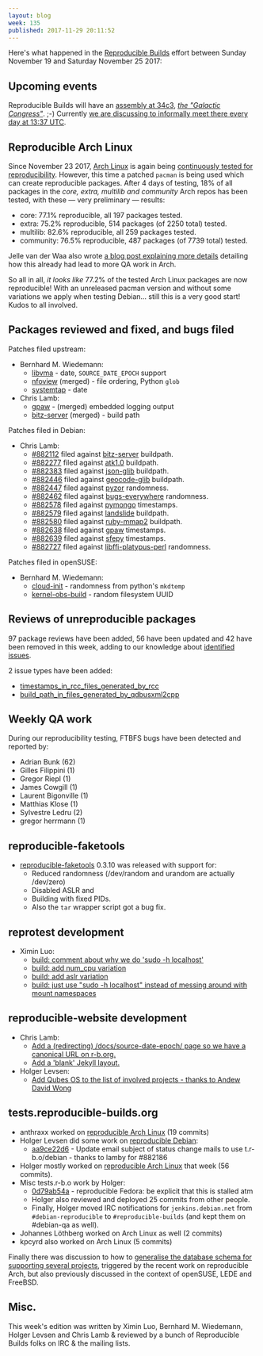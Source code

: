 ```yaml
---
layout: blog
week: 135
published: 2017-11-29 20:11:52
---
```


Here's what happened in the [Reproducible
Builds](https://reproducible-builds.org) effort between Sunday November 19 and
Saturday November 25 2017:

Upcoming events
---------------

Reproducible Builds will have an [assembly at
34c3](https://events.ccc.de/congress/2017/wiki/index.php/Assembly:Reproducible-Builds),
<em>[the "Galactic
Congress"](https://events.ccc.de/2017/11/26/a-galactic-congress-welcomes-all-lifeforms/)</em>.
;-) Currently [we are discussing to informally meet there every day at 13:37
UTC](https://lists.reproducible-builds.org/pipermail/rb-general/2017-November/000735.html).


Reproducible Arch Linux
-----------------------

Since November 23 2017, [Arch Linux](https://www.archlinux.org) is again being
[continuously tested for
reproducibility](https://tests.reproducible-builds.org/archlinux/). However,
this time a patched `pacman` is being used which can create reproducible packages.
After 4 days of testing, 18% of all packages in the <em>core, extra, multilib
and community</em> Arch repos has been tested, with these &mdash; very
preliminary &mdash; results:

* core: 77.1% reproducible, all 197 packages tested.
* extra: 75.2% reproducible, 514 packages (of 2250 total) tested.
* multilib: 82.6% reproducible, all 259 packages tested.
* community: 76.5% reproducible, 487 packages (of 7739 total) tested.

Jelle van der Waa also wrote [a blog post explaining more
details](http://vdwaa.nl/arch/linux/reproducible/builds/security/reproducible-builds-arch/)
detailing how this already had lead to more QA work in Arch.

So all in all, <em>it looks like</em> 77.2% of the tested Arch Linux packages
are now reproducible! With an unreleased pacman version and without some
variations we apply when testing Debian… still this is a very good start! Kudos
to all involved.


Packages reviewed and fixed, and bugs filed
-------------------------------------------

Patches filed upstream:

* Bernhard M. Wiedemann:
  * [libvma](https://github.com/Mellanox/libvma/pull/515) - date, `SOURCE_DATE_EPOCH` support
  * [nfoview](https://github.com/otsaloma/nfoview/pull/13) (merged) - file ordering, Python `glob`
  * [systemtap](https://sourceware.org/ml/systemtap/2017-q4/msg00149.html) - date
* Chris Lamb:
  * [gpaw](https://gitlab.com/gpaw/gpaw/merge_requests/286) - (merged) embedded logging output
  * [bitz-server](https://github.com/uditha-atukorala/bitz-server/pull/7) (merged) - build path

Patches filed in Debian:

* Chris Lamb:
    * [#882112](https://bugs.debian.org/882112) filed against [bitz-server](https://tracker.debian.org/pkg/bitz-server) buildpath.
    * [#882277](https://bugs.debian.org/882277) filed against [atk1.0](https://tracker.debian.org/pkg/atk1.0) buildpath.
    * [#882383](https://bugs.debian.org/882383) filed against [json-glib](https://tracker.debian.org/pkg/json-glib) buildpath.
    * [#882446](https://bugs.debian.org/882446) filed against [geocode-glib](https://tracker.debian.org/pkg/geocode-glib) buildpath.
    * [#882447](https://bugs.debian.org/882447) filed against [pyzor](https://tracker.debian.org/pkg/pyzor) randomness.
    * [#882462](https://bugs.debian.org/882462) filed against [bugs-everywhere](https://tracker.debian.org/pkg/bugs-everywhere) randomness.
    * [#882578](https://bugs.debian.org/882578) filed against [pymongo](https://tracker.debian.org/pkg/pymongo) timestamps.
    * [#882579](https://bugs.debian.org/882579) filed against [landslide](https://tracker.debian.org/pkg/landslide) buildpath.
    * [#882580](https://bugs.debian.org/882580) filed against [ruby-mmap2](https://tracker.debian.org/pkg/ruby-mmap2) buildpath.
    * [#882638](https://bugs.debian.org/882638) filed against [gpaw](https://tracker.debian.org/pkg/gpaw) timestamps.
    * [#882639](https://bugs.debian.org/882639) filed against [sfepy](https://tracker.debian.org/pkg/sfepy) timestamps.
    * [#882727](https://bugs.debian.org/882727) filed against [libffi-platypus-perl](https://tracker.debian.org/pkg/libffi-platypus-perl) randomness.

Patches filed in openSUSE:

* Bernhard M. Wiedemann:
  * [cloud-init](https://bugzilla.opensuse.org/show_bug.cgi?id=1069635) - randomness from python's `mkdtemp`
  * [kernel-obs-build](https://build.opensuse.org/request/show/545254) - random filesystem UUID


Reviews of unreproducible packages
----------------------------------

97 package reviews have been added, 56 have been updated and 42 have been removed in this week,
adding to our knowledge about [identified issues](https://tests.reproducible-builds.org/debian/index_issues.html).

2 issue types have been added:

- [timestamps\_in\_rcc\_files\_generated\_by\_rcc](https://salsa.debian.org/reproducible-builds/reproducible-notes/commit/893323fa)
- [build\_path\_in\_files\_generated\_by\_qdbusxml2cpp](https://salsa.debian.org/reproducible-builds/reproducible-notes/commit/5b641d62)


Weekly QA work
--------------

During our reproducibility testing, FTBFS bugs have been detected and reported by:

 - Adrian Bunk (62)
 - Gilles Filippini (1)
 - Gregor Riepl (1)
 - James Cowgill (1)
 - Laurent Bigonville (1)
 - Matthias Klose (1)
 - Sylvestre Ledru (2)
 - gregor herrmann (1)


reproducible-faketools
----------------------

* [reproducible-faketools](https://github.com/bmwiedemann/reproducible-faketools) 0.3.10 was released with support for:
  * Reduced randomness (/dev/random and urandom are actually /dev/zero)
  * Disabled ASLR and
  * Building with fixed PIDs.
  * Also the `tar` wrapper script got a bug fix.


reprotest development
---------------------

- Ximin Luo:
    - [build: comment about why we do 'sudo -h localhost'](https://salsa.debian.org/reproducible-builds/reprotest.git/commit/?id=3143efa)
    - [build: add num\_cpu variation](https://salsa.debian.org/reproducible-builds/reprotest.git/commit/?id=d5dd4df)
    - [build: add aslr variation](https://salsa.debian.org/reproducible-builds/reprotest.git/commit/?id=f0182b0)
    - [build: just use "sudo -h localhost" instead of messing around with mount namespaces](https://salsa.debian.org/reproducible-builds/reprotest.git/commit/?id=4e57b19)


reproducible-website development
--------------------------------

- Chris Lamb:
    - [Add a (redirecting) /docs/source-date-epoch/ page so we have a canonical URL on r-b.org.](https://salsa.debian.org/reproducible-builds/reproducible-website/commit/cb3f76f)
    - [Add a 'blank' Jekyll layout.](https://salsa.debian.org/reproducible-builds/reproducible-website/commit/7ee39da)
- Holger Levsen:
    - [Add Qubes OS to the list of involved projects - thanks to Andew David Wong](https://salsa.debian.org/reproducible-builds/reproducible-website/commit/8760c33)


tests.reproducible-builds.org
-----------------------------

* anthraxx worked on [reproducible Arch Linux](https://tests.reproducible-builds.org/archlinux) (19 commits)
* Holger Levsen did some work on [reproducible Debian](https://tests.reproducible-builds.org/debian/):
  * [aa9ce22d6](https://anonscm.debian.org/git/qa/jenkins.debian.net.git/commit/?id=aa9ce22d6) -
    Update email subject of status change mails to use t.r-b.o/debian - thanks to lamby for #882186
* Holger mostly worked on [reproducible Arch Linux](https://tests.reproducible-builds.org/archlinux)
  that week (56 commits).
* Misc tests.r-b.o work by Holger:
  * [0d79ab54a](https://anonscm.debian.org/git/qa/jenkins.debian.net.git/commit/?id=0d79ab54a) -
    reproducible Fedora: be explicit that this is stalled atm
  * Holger also reviewed and deployed 25 commits from other people.
  * Finally, Holger moved IRC notifications for `jenkins.debian.net` from
    `#debian-reproducible` to `#reproducible-builds` (and kept them
    on #debian-qa as well).
* Johannes Löthberg worked on Arch Linux as well (2 commits)
* kpcyrd also worked on Arch Linux (5 commits)

Finally there was discussion to how to [generalise the database schema for
supporting several
projects](https://lists.reproducible-builds.org/pipermail/rb-general/2017-November/000713.html),
triggered by the recent work on reproducible Arch, but also previously
discussed in the context of openSUSE, LEDE and FreeBSD.


Misc.
-----

This week's edition was written by Ximin Luo, Bernhard M. Wiedemann, Holger
Levsen and Chris Lamb & reviewed by a bunch of Reproducible Builds folks on IRC
& the mailing lists.
